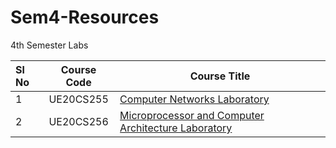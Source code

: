 # Sem4-Resources
4th Semester Labs

| Sl No| Course Code | Course Title                                       |
| :----|:-----------:|----------------------------------------------------|
| 1    | UE20CS255   |<a href="https://github.com/naman2341/Sem4-Labs/tree/main/CN%20Lab">Computer Networks Laboratory                                 |
| 2    | UE20CS256   |<a href="https://github.com/naman2341/Sem4-Labs/tree/main/MPCA%20Lab">Microprocessor and Computer Architecture Laboratory         |
